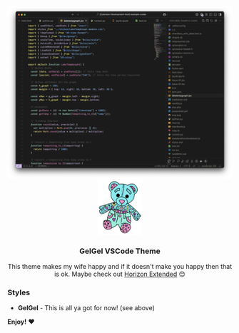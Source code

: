 <img src="assets/gelgel.png" alt="teaser image for gel gel theme"/>

<div align="center">
<img src='assets/logo.png' alt='logo' width='100px'/>
<h3>GelGel VSCode Theme</h1>
<div>
This theme makes my wife happy and if it doesn't make you happy then that is ok. Maybe check out <a href="https://marketplace.visualstudio.com/items?itemName=LanceWilhelm.horizon-extended">Horizon Extended</a> 😊
</div>
</div>

### Styles

- **GelGel** - This is all ya got for now! (see above)

**Enjoy!** ❤️
